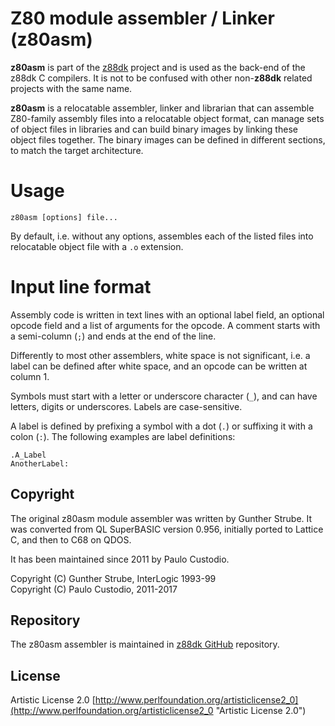 # Z80 module assembler / Linker (z80asm)

**z80asm** is part of the [z88dk](http://www.z88dk.org/) project and is used as the back-end of the z88dk C compilers. It is not to be confused with other non-**z88dk** related projects with the same name.

**z80asm** is a relocatable assembler, linker and librarian that can assemble Z80-family assembly files into a relocatable object format, can manage sets of object files in libraries and can build binary images by linking these object files together. The binary images can be defined in different sections, to match the target architecture.

# Usage

```
z80asm [options] file...
```

By default, i.e. without any options, assembles each of the listed files into relocatable object file with a ```.o``` extension.

# Input line format

Assembly code is written in text lines with an optional label field, an optional opcode field and a list of arguments for the opcode. A comment starts with a semi-column (```;```) and ends at the end of the line.

Differently to most other assemblers, white space is not significant, i.e. a label can be defined after white space, and an opcode can be written at column 1.

Symbols must start with a letter or underscore character (```_```), and can have letters, digits or underscores. Labels are case-sensitive.

A label is defined by prefixing a symbol with a dot (```.```) or suffixing it with a colon (```:```). The following examples are label definitions:

```.A_Label```  
```AnotherLabel:```  

## Copyright

The original z80asm module assembler was written by Gunther Strube. 
It was converted from QL SuperBASIC version 0.956, initially ported to Lattice C,
and then to C68 on QDOS.

It has been maintained since 2011 by Paulo Custodio.

Copyright (C) Gunther Strube, InterLogic 1993-99  
Copyright (C) Paulo Custodio, 2011-2017

## Repository

The z80asm assembler is maintained in [z88dk GitHub](https://github.com/z88dk/z88dk/tree/master/src/z80asm) repository.

## License

Artistic License 2.0 [http://www.perlfoundation.org/artisticlicense2_0](http://www.perlfoundation.org/artisticlicense2_0 "Artistic License 2.0")
